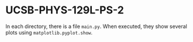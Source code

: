 # UCSB-PHYS-129L-PS-2

In each directory, there is a file `main.py`.
When executed, they show several plots using `matplotlib.pyplot.show`.
